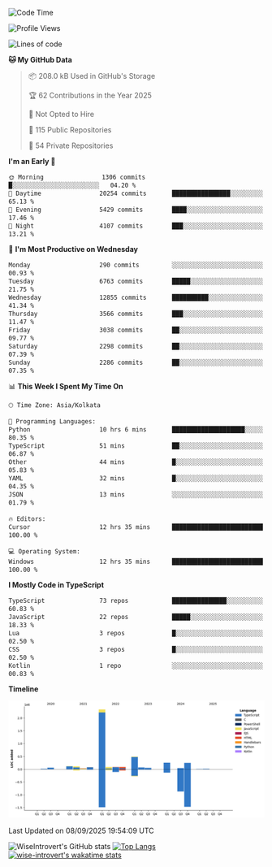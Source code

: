 <!--START_SECTION:waka-->
![Code Time](http://img.shields.io/badge/Code%20Time-2%2C495%20hrs%2019%20mins-blue)

![Profile Views](http://img.shields.io/badge/Profile%20Views-7-blue)

![Lines of code](https://img.shields.io/badge/From%20Hello%20World%20I%27ve%20Written-4.1%20million%20lines%20of%20code-blue)

**🐱 My GitHub Data** 

> 📦 208.0 kB Used in GitHub's Storage 
 > 
> 🏆 62 Contributions in the Year 2025
 > 
> 🚫 Not Opted to Hire
 > 
> 📜 115 Public Repositories 
 > 
> 🔑 54 Private Repositories 
 > 
**I'm an Early 🐤** 

```text
🌞 Morning                1306 commits        █░░░░░░░░░░░░░░░░░░░░░░░░   04.20 % 
🌆 Daytime                20254 commits       ████████████████░░░░░░░░░   65.13 % 
🌃 Evening                5429 commits        ████░░░░░░░░░░░░░░░░░░░░░   17.46 % 
🌙 Night                  4107 commits        ███░░░░░░░░░░░░░░░░░░░░░░   13.21 % 
```
📅 **I'm Most Productive on Wednesday** 

```text
Monday                   290 commits         ░░░░░░░░░░░░░░░░░░░░░░░░░   00.93 % 
Tuesday                  6763 commits        █████░░░░░░░░░░░░░░░░░░░░   21.75 % 
Wednesday                12855 commits       ██████████░░░░░░░░░░░░░░░   41.34 % 
Thursday                 3566 commits        ███░░░░░░░░░░░░░░░░░░░░░░   11.47 % 
Friday                   3038 commits        ██░░░░░░░░░░░░░░░░░░░░░░░   09.77 % 
Saturday                 2298 commits        ██░░░░░░░░░░░░░░░░░░░░░░░   07.39 % 
Sunday                   2286 commits        ██░░░░░░░░░░░░░░░░░░░░░░░   07.35 % 
```


📊 **This Week I Spent My Time On** 

```text
🕑︎ Time Zone: Asia/Kolkata

💬 Programming Languages: 
Python                   10 hrs 6 mins       ████████████████████░░░░░   80.35 % 
TypeScript               51 mins             ██░░░░░░░░░░░░░░░░░░░░░░░   06.87 % 
Other                    44 mins             █░░░░░░░░░░░░░░░░░░░░░░░░   05.83 % 
YAML                     32 mins             █░░░░░░░░░░░░░░░░░░░░░░░░   04.35 % 
JSON                     13 mins             ░░░░░░░░░░░░░░░░░░░░░░░░░   01.79 % 

🔥 Editors: 
Cursor                   12 hrs 35 mins      █████████████████████████   100.00 % 

💻 Operating System: 
Windows                  12 hrs 35 mins      █████████████████████████   100.00 % 
```

**I Mostly Code in TypeScript** 

```text
TypeScript               73 repos            ███████████████░░░░░░░░░░   60.83 % 
JavaScript               22 repos            █████░░░░░░░░░░░░░░░░░░░░   18.33 % 
Lua                      3 repos             █░░░░░░░░░░░░░░░░░░░░░░░░   02.50 % 
CSS                      3 repos             █░░░░░░░░░░░░░░░░░░░░░░░░   02.50 % 
Kotlin                   1 repo              ░░░░░░░░░░░░░░░░░░░░░░░░░   00.83 % 
```



**Timeline**

![Lines of Code chart](https://raw.githubusercontent.com/wise-introvert/wise-introvert/master/assets/bar_graph.png)


 Last Updated on 08/09/2025 19:54:09 UTC
<!--END_SECTION:waka-->

![WiseIntrovert's GitHub stats](https://github-readme-stats.vercel.app/api?username=wise-introvert&count_private=true&show_icons=true)
[![Top Langs](https://github-readme-stats.vercel.app/api/top-langs/?username=wise-introvert&langs_count=10)](https://github.com/anuraghazra/github-readme-stats)
[![wise-introvert's wakatime stats](https://github-readme-stats.vercel.app/api/wakatime?username=wiseintrovert)](https://github.com/anuraghazra/github-readme-stats)
